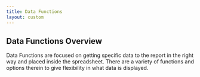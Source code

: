 ```yaml
---
title: Data Functions
layout: custom
---
```

## **Data Functions Overview**

Data Functions are focused on getting specific data to the report in the right way and placed inside the spreadsheet. There are a variety of functions and options therein to give flexibility in what data is displayed.